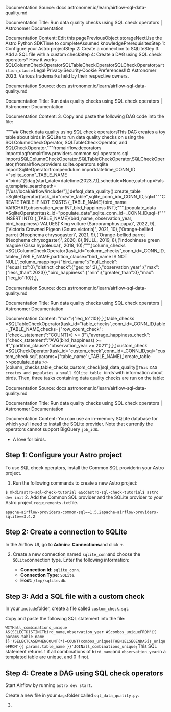 Documentation Source:
docs.astronomer.io/learn/airflow-sql-data-quality.md

Documentation Title:
Run data quality checks using SQL check operators | Astronomer Documentation

Documentation Content:
Edit this pagePreviousObject storageNextUse the Astro Python SDKTime to completeAssumed knowledgePrerequisitesStep 1: Configure your Astro projectStep 2: Create a connection to SQLiteStep 3: Add a SQL file with a custom checkStep 4: Create a DAG using SQL check operators* How it works
	SQLColumnCheckOperatorSQLTableCheckOperatorSQLCheckOperator`partition_clause`
Legal·Privacy·Security·Cookie Preferences!!© Astronomer 2023. Various trademarks held by their respective owners.



Documentation Source:
docs.astronomer.io/learn/airflow-sql-data-quality.md

Documentation Title:
Run data quality checks using SQL check operators | Astronomer Documentation

Documentation Content:
3. Copy and paste the following DAG code into the file:

`"""## Check data quality using SQL check operatorsThis DAG creates a toy table about birds in SQLite to run data quality checks on using the SQLColumnCheckOperator, SQLTableCheckOperator, and SQLCheckOperator."""fromairflow.decorators importdagfromairflow.providers.common.sql.operators.sql import(SQLColumnCheckOperator,SQLTableCheckOperator,SQLCheckOperator,)fromairflow.providers.sqlite.operators.sqlite importSqliteOperatorfrompendulum importdatetime_CONN_ID ="sqlite_conn"_TABLE_NAME ="birds"@dag(start_date=datetime(2023,7,1),schedule=None,catchup=False,template_searchpath=["/usr/local/airflow/include/"],)defsql_data_quality():create_table =SqliteOperator(task_id="create_table",sqlite_conn_id=_CONN_ID,sql=f"""CREATE TABLE IF NOT EXISTS {_TABLE_NAME}(bird_name VARCHAR,observation_year INT,bird_happiness INT);""",)populate_data =SqliteOperator(task_id="populate_data",sqlite_conn_id=_CONN_ID,sql=f"""INSERT INTO {_TABLE_NAME}(bird_name, observation_year, bird_happiness) VALUES('King vulture (Sarcoramphus papa)', 2022, 9),('Victoria Crowned Pigeon (Goura victoria)', 2021, 10),('Orange-bellied parrot (Neophema chrysogaster)', 2021, 9),('Orange-bellied parrot (Neophema chrysogaster)', 2020, 8),(NULL, 2019, 8),('Indochinese green magpie (Cissa hypoleuca)', 2018, 10);""",)column_checks =SQLColumnCheckOperator(task_id="column_checks",conn_id=_CONN_ID,table=_TABLE_NAME,partition_clause="bird_name IS NOT NULL",column_mapping={"bird_name":{"null_check":{"equal_to":0},"distinct_check":{"geq_to":2},},"observation_year":{"max":{"less_than":2023}},"bird_happiness":{"min":{"greater_than":0},"max":{"leq_to":10}},},



Documentation Source:
docs.astronomer.io/learn/airflow-sql-data-quality.md

Documentation Title:
Run data quality checks using SQL check operators | Astronomer Documentation

Documentation Content:
"max":{"leq_to":10}},},)table_checks =SQLTableCheckOperator(task_id="table_checks",conn_id=_CONN_ID,table=_TABLE_NAME,checks={"row_count_check":{"check_statement":"COUNT(*) >= 3"},"average_happiness_check":{"check_statement":"AVG(bird_happiness) >= 9","partition_clause":"observation_year >= 2021",},},)custom_check =SQLCheckOperator(task_id="custom_check",conn_id=_CONN_ID,sql="custom_check.sql",params={"table_name":_TABLE_NAME},)create_table >>populate_data >>[column_checks,table_checks,custom_check]sql_data_quality()`This DAG creates and populates a small SQlite table `birds`with information about birds. Then, three tasks containing data quality checks are run on the table:



Documentation Source:
docs.astronomer.io/learn/airflow-sql-data-quality.md

Documentation Title:
Run data quality checks using SQL check operators | Astronomer Documentation

Documentation Content:
You can use an in-memory SQLite database for which you'll need to install the SQLite provider. Note that currently the operators cannot support BigQuery `job_id`s.
* A love for birds.

Step 1: Configure your Astro project​
-------------------------------------

To use SQL check operators, install the Common SQL providerin your Astro project.

1. Run the following commands to create a new Astro project:

`$ mkdirastro-sql-check-tutorial &&cdastro-sql-check-tutorial$ astro dev init`
2. Add the Common SQL provider and the SQLite provider to your Astro project `requirements.txt`file.

`apache-airflow-providers-common-sql==1.5.2apache-airflow-providers-sqlite==3.4.2`

Step 2: Create a connection to SQLite​
--------------------------------------

In the Airflow UI, go to **Admin**> **Connections**and click **+**.

2. Create a new connection named `sqlite_conn`and choose the `SQLite`connection type. Enter the following information:


	* **Connection Id**: `sqlite_conn`.
	* **Connection Type**: `SQLite`.
	* **Host**: `/tmp/sqlite.db`.

Step 3: Add a SQL file with a custom check​
-------------------------------------------

In your `include`folder, create a file called `custom_check.sql`.

Copy and paste the following SQL statement into the file:


`WITHall_combinations_unique AS(SELECTDISTINCTbird_name,observation_year AScombos_uniqueFROM'{{ params.table_name }}')SELECTCASEWHENCOUNT(*)=COUNT(combos_unique)THEN1ELSE0ENDASis_uniqueFROM'{{ params.table_name }}'JOINall_combinations_unique;`This SQL statement returns 1 if all combinations of `bird_name`and `observation_year`in a templated table are unique, and 0 if not.

Step 4: Create a DAG using SQL check operators​
-----------------------------------------------

Start Airflow by running `astro dev start`.

Create a new file in your `dags`folder called `sql_data_quality.py`.

3.



